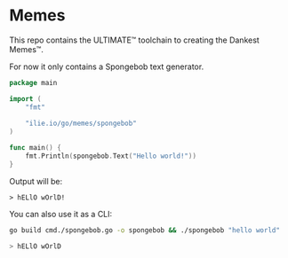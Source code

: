 # Memes

This repo contains the ULTIMATE™ toolchain to creating the Dankest Memes™.

For now it only contains a Spongebob text generator.
```go
package main

import (
	"fmt"	
	
	"ilie.io/go/memes/spongebob"
)

func main() {
    fmt.Println(spongebob.Text("Hello world!"))
}
```
Output will be:
```
> hELlO wOrlD!
   ```

You can also use it as a CLI:
```sh
go build cmd./spongebob.go -o spongebob && ./spongebob "hello world"

> hELlO wOrlD
```

